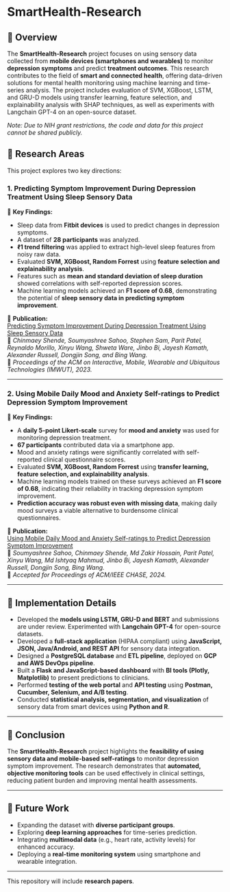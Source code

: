 # SmartHealth-Research

## 📌 Overview  
The **SmartHealth-Research** project focuses on using sensory data collected from **mobile devices (smartphones and wearables)** to monitor **depression symptoms** and predict **treatment outcomes**. This research contributes to the field of **smart and connected health**, offering data-driven solutions for mental health monitoring using machine learning and time-series analysis. The project includes evaluation of SVM, XGBoost, LSTM, and GRU-D models using transfer learning, feature selection, and explainability analysis with SHAP techniques, as well as experiments with Langchain GPT-4 on an open-source dataset.  

*Note: Due to NIH grant restrictions, the code and data for this project cannot be shared publicly.*

## 📂 Research Areas  
This project explores two key directions:

### **1. Predicting Symptom Improvement During Depression Treatment Using Sleep Sensory Data**  
🔹 **Key Findings:**  
- Sleep data from **Fitbit devices** is used to predict changes in depression symptoms.  
- A dataset of **28 participants** was analyzed.  
- **ℓ1 trend filtering** was applied to extract high-level sleep features from noisy raw data.  
- Evaluated **SVM, XGBoost, Random Forrest** using **feature selection and explainability analysis**.  
- Features such as **mean and standard deviation of sleep duration** showed correlations with self-reported depression scores.  
- Machine learning models achieved an **F1 score of 0.68**, demonstrating the potential of **sleep sensory data in predicting symptom improvement**.  

📄 **Publication:**  
[Predicting Symptom Improvement During Depression Treatment Using Sleep Sensory Data](https://dl.acm.org/doi/abs/10.1145/3610932)  
📌 *Chinmaey Shende, Soumyashree Sahoo, Stephen Sam, Parit Patel, Reynaldo Morillo, Xinyu Wang, Shweta Ware, Jinbo Bi, Jayesh Kamath, Alexander Russell, Dongjin Song, and Bing Wang.*  
📌 *Proceedings of the ACM on Interactive, Mobile, Wearable and Ubiquitous Technologies (IMWUT), 2023.*  

---

### **2. Using Mobile Daily Mood and Anxiety Self-ratings to Predict Depression Symptom Improvement**  
🔹 **Key Findings:**  
- A **daily 5-point Likert-scale** survey for **mood and anxiety** was used for monitoring depression treatment.  
- **67 participants** contributed data via a smartphone app.  
- Mood and anxiety ratings were significantly correlated with self-reported clinical questionnaire scores.  
- Evaluated **SVM, XGBoost, Random Forrest** using **transfer learning, feature selection, and explainability analysis**.  
- Machine learning models trained on these surveys achieved an **F1 score of 0.68**, indicating their reliability in tracking depression symptom improvement.  
- **Prediction accuracy was robust even with missing data**, making daily mood surveys a viable alternative to burdensome clinical questionnaires.  

📄 **Publication:**  
[Using Mobile Daily Mood and Anxiety Self-ratings to Predict Depression Symptom Improvement](https://ieeexplore.ieee.org/abstract/document/10614430)  
📌 *Soumyashree Sahoo, Chinmaey Shende, Md Zakir Hossain, Parit Patel, Xinyu Wang, Md Ishtyaq Mahmud, Jinbo Bi, Jayesh Kamath, Alexander Russell, Dongjin Song, Bing Wang.*  
📌 *Accepted for Proceedings of ACM/IEEE CHASE, 2024.*  


---

## 🔧 Implementation Details  
- Developed the **models using LSTM, GRU-D and BERT** and submissions are under review. Experimented with **Langchain GPT-4** for open-source datasets.  
- Developed a **full-stack application** (HIPAA compliant) using **JavaScript, JSON, Java/Android, and REST API** for sensory data integration.  
- Designed a **PostgreSQL database** and **ETL pipeline**, deployed on **GCP and AWS DevOps pipeline**.  
- Built a **Flask and JavaScript-based dashboard** with **BI tools (Plotly, Matplotlib)** to present predictions to clinicians.  
- Performed **testing of the web portal** and **API testing** using **Postman, Cucumber, Selenium, and A/B testing**.  
- Conducted **statistical analysis, segmentation, and visualization** of sensory data from smart devices using **Python and R**.  

---

## 🚀 Conclusion  
The **SmartHealth-Research** project highlights the **feasibility of using sensory data and mobile-based self-ratings** to monitor depression symptom improvement. The research demonstrates that **automated, objective monitoring tools** can be used effectively in clinical settings, reducing patient burden and improving mental health assessments.  

---

## 🔮 Future Work  
- Expanding the dataset with **diverse participant groups**.  
- Exploring **deep learning approaches** for time-series prediction.  
- Integrating **multimodal data** (e.g., heart rate, activity levels) for enhanced accuracy.  
- Deploying a **real-time monitoring system** using smartphone and wearable integration.  
---

This repository will include **research papers**.
